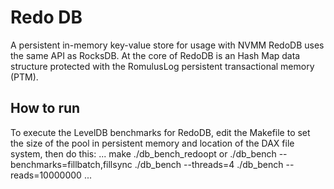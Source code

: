# Redo DB #
A persistent in-memory key-value store for usage with NVMM
RedoDB uses the same API as RocksDB.
At the core of RedoDB is an Hash Map data structure protected with the RomulusLog persistent transactional memory (PTM).


## How to run ##
To execute the LevelDB benchmarks for RedoDB, edit the Makefile to set the size of the pool in persistent memory and location of the DAX file system, then do this:
... 
    make
    ./db_bench_redoopt
or
    ./db_bench --benchmarks=fillbatch,fillsync
    ./db_bench --threads=4
    ./db_bench --reads=10000000
...

